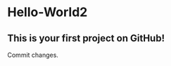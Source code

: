 # Hello-World2
This is your first project on GitHub!
---------------------------------------------
Commit changes.

